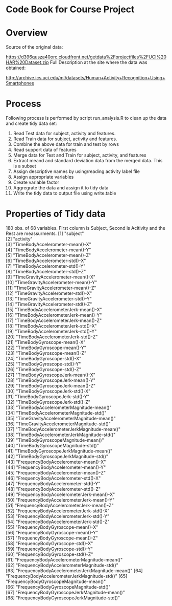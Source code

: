 # Code Book for Course Project

# Overview

Source of the original data:

https://d396qusza40orc.cloudfront.net/getdata%2Fprojectfiles%2FUCI%20HAR%20Dataset.zip
Full Description at the site where the data was obtained:

http://archive.ics.uci.edu/ml/datasets/Human+Activity+Recognition+Using+Smartphones

# Process
Following process is performed by script run_analysis.R to clean up the data and create tidy data set:
1. Read Test data for subject, activity and features. <br>
2. Read Train data for subject, activity and features.
3. Combine the above data for train and test by rows
4. Read support data of features
5. Merge data for Test and Train for subject, activity, and features
6. Extract meand and standard deviation data from the merged data. This is a subset
7. Assign descriptive names by using/reading activity label file
8. Assign appropriate variables
9. Create variable factor
10. Aggregrate the data and assign it to tidy data
11. Write the tidy data to output file using write.table

# Properties of Tidy data
180 obs. of  68 variables. First column is Subject, Second is Acitivity and the Rest are meassurments.
 [1] "subject"                                       
 [2] "activity"                                      
 [3] "TimeBodyAccelerometer-mean()-X"                
 [4] "TimeBodyAccelerometer-mean()-Y"                
 [5] "TimeBodyAccelerometer-mean()-Z"                
 [6] "TimeBodyAccelerometer-std()-X"                 
 [7] "TimeBodyAccelerometer-std()-Y"                 
 [8] "TimeBodyAccelerometer-std()-Z"                 
 [9] "TimeGravityAccelerometer-mean()-X"             
[10] "TimeGravityAccelerometer-mean()-Y"             
[11] "TimeGravityAccelerometer-mean()-Z"             
[12] "TimeGravityAccelerometer-std()-X"              
[13] "TimeGravityAccelerometer-std()-Y"              
[14] "TimeGravityAccelerometer-std()-Z"              
[15] "TimeBodyAccelerometerJerk-mean()-X"            
[16] "TimeBodyAccelerometerJerk-mean()-Y"            
[17] "TimeBodyAccelerometerJerk-mean()-Z"            
[18] "TimeBodyAccelerometerJerk-std()-X"             
[19] "TimeBodyAccelerometerJerk-std()-Y"             
[20] "TimeBodyAccelerometerJerk-std()-Z"             
[21] "TimeBodyGyroscope-mean()-X"                    
[22] "TimeBodyGyroscope-mean()-Y"                    
[23] "TimeBodyGyroscope-mean()-Z"                    
[24] "TimeBodyGyroscope-std()-X"                     
[25] "TimeBodyGyroscope-std()-Y"                     
[26] "TimeBodyGyroscope-std()-Z"                     
[27] "TimeBodyGyroscopeJerk-mean()-X"                
[28] "TimeBodyGyroscopeJerk-mean()-Y"                
[29] "TimeBodyGyroscopeJerk-mean()-Z"                
[30] "TimeBodyGyroscopeJerk-std()-X"                 
[31] "TimeBodyGyroscopeJerk-std()-Y"                 
[32] "TimeBodyGyroscopeJerk-std()-Z"                 
[33] "TimeBodyAccelerometerMagnitude-mean()"         
[34] "TimeBodyAccelerometerMagnitude-std()"          
[35] "TimeGravityAccelerometerMagnitude-mean()"      
[36] "TimeGravityAccelerometerMagnitude-std()"       
[37] "TimeBodyAccelerometerJerkMagnitude-mean()"     
[38] "TimeBodyAccelerometerJerkMagnitude-std()"      
[39] "TimeBodyGyroscopeMagnitude-mean()"             
[40] "TimeBodyGyroscopeMagnitude-std()"              
[41] "TimeBodyGyroscopeJerkMagnitude-mean()"         
[42] "TimeBodyGyroscopeJerkMagnitude-std()"          
[43] "FrequencyBodyAccelerometer-mean()-X"           
[44] "FrequencyBodyAccelerometer-mean()-Y"           
[45] "FrequencyBodyAccelerometer-mean()-Z"           
[46] "FrequencyBodyAccelerometer-std()-X"            
[47] "FrequencyBodyAccelerometer-std()-Y"            
[48] "FrequencyBodyAccelerometer-std()-Z"            
[49] "FrequencyBodyAccelerometerJerk-mean()-X"       
[50] "FrequencyBodyAccelerometerJerk-mean()-Y"       
[51] "FrequencyBodyAccelerometerJerk-mean()-Z"       
[52] "FrequencyBodyAccelerometerJerk-std()-X"        
[53] "FrequencyBodyAccelerometerJerk-std()-Y"        
[54] "FrequencyBodyAccelerometerJerk-std()-Z"        
[55] "FrequencyBodyGyroscope-mean()-X"               
[56] "FrequencyBodyGyroscope-mean()-Y"               
[57] "FrequencyBodyGyroscope-mean()-Z"               
[58] "FrequencyBodyGyroscope-std()-X"                
[59] "FrequencyBodyGyroscope-std()-Y"                
[60] "FrequencyBodyGyroscope-std()-Z"                
[61] "FrequencyBodyAccelerometerMagnitude-mean()"    
[62] "FrequencyBodyAccelerometerMagnitude-std()"     
[63] "FrequencyBodyAccelerometerJerkMagnitude-mean()"
[64] "FrequencyBodyAccelerometerJerkMagnitude-std()"
[65] "FrequencyBodyGyroscopeMagnitude-mean()"        
[66] "FrequencyBodyGyroscopeMagnitude-std()"         
[67] "FrequencyBodyGyroscopeJerkMagnitude-mean()"    
[68] "FrequencyBodyGyroscopeJerkMagnitude-std()"
 
